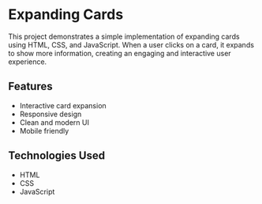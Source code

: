 # Expanding Cards

This project demonstrates a simple implementation of expanding cards using HTML, CSS, and JavaScript. 
When a user clicks on a card, it expands to show more information, creating an engaging and interactive user experience.

## Features

- Interactive card expansion
- Responsive design
- Clean and modern UI
- Mobile friendly

## Technologies Used

- HTML
- CSS
- JavaScript

